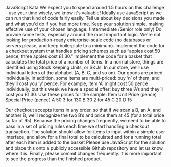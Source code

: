 JavaScript Kata
We expect you to spend around 1.5 hours on this challenge - use your time wisely, we know it's valuable!
Ideally use JavaScript as we can run that kind of code fairly easily.
Tell us about key decisions you made and what you'd do if you had more time.
Keep your solution simple, making effective use of your chosen language.
(Intermediate /Senior role only) Do provide some tests, especially around the most important logic.
We're not looking for production-ready enterprise-scale code (no databases or servers please, and keep boilerplate to a minimum).
Implement the code for a checkout system that handles pricing schemes such as “apples cost 50 pence, three apples cost £1.30.”
Implement the code for a basket that calculates the total price of a number of items. In a normal store, things are identified using Stock Keeping Units, or SKUs. In our store, we’ll use individual letters of the alphabet (A, B, C, and so on). Our goods are priced individually. In addition, some items are multi-priced: buy ‘n’ of them, and they’ll cost you ‘y’ pence. For example, item ‘A’ might cost 50 pence individually, but this week we have a special offer: buy three ‘A’s and they’ll cost you £1.30.
Use these prices for the sample:
Item Unit Price (pence) Special Price (pence)
A 50 3 for 130
B 30 2 for 45
C 20
D 15

Our checkout accepts items in any order, so that if we scan a B, an A, and another B, we’ll recognize the two B’s and price them at 45 (for a total price so far of 95). Because the pricing changes frequently, we need to be able to pass in a set of pricing rules each time we start handling a checkout transaction.
The solution should allow for items to input within a simple user interface, and allow for a final total to be calculated and for a running total after each item is added to the basket
Please use JavaScript for the solution and place this onto a publicly accessible Github repository and let us know where it is.
Finally, please commit changes frequently. It is more important to see the progress than the finished product.
